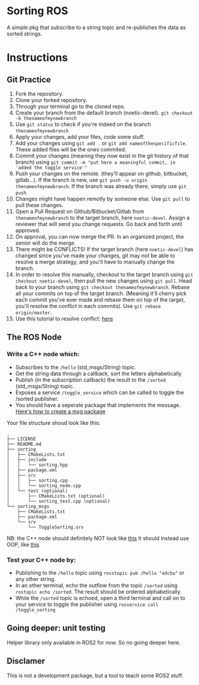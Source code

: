 # Sorting ROS

A simple pkg that subscribe to a string topic and re-publishes the data as sorted strings.

# Instructions

## Git Practice

1. Fork the repository.
2. Clone your forked repository.
3. Through your terminal go to the cloned repo.
4. Create your branch from the default branch (noetic-devel). `git checkout -b thenameofmynewbranch`
5. Use `git status` to check if you're indeed on the branch `thenameofmynewbranch`
6. Apply your changes, add your files, code some stuff.
7. Add your changes using `git add .` or `git add nameofthespecificfile`. These added files will be the ones commited.
8. Commit your changes (meaning they now exist in the git history of that branch) using `git commit -m "put here a meaningful commit, ie 'added the toggle service'"`
9. Push your changes on the remote. (they'll appear on github, bitbucket, gitlab...). If the branch is new, use `git push -u origin thenameofmynewbranch`. If the branch was already there, simply use `git push`.
10. Changes might have happen remotly by someone else. Use `git pull` to pull these changes.
11. Open a Pull Request on Github/Bitbucket/Gitlab from `thenameofmynewbranch` to the target branch, here `noetic-devel`. Assign a reviewer that will send you change requests. Go back and forth until approved.
12. On approval, you can now merge the PR. In an organized project, the senior will do the merge.
13. There might be CONFLICTS! If the target branch (here `noetic-devel`) has changed since you've made your changes, git may not be able to resolve a merge strategy, and you'll have to manually change the branch.
14. In order to resolve this manually, checkout to the target branch using `git checkout noetic-devel`, then pull the new changes using `git pull`. Head back to your branch using `git checkout thenameofmynewbranch`. Rebase all your commits on top of the target branch. (Meaning it'll cherry pick each commit you've ever made and rebase them on top of the target, you'll resolve the conflict in each commits). Use `git rebase origin/master`.
15. Use this tutorial to resolve conflict: [here](https://linuxpip.org/fix-merge-conflicts-vscode/)

## The ROS Node

### Write a C++ node which:

- Subscribes to the `/hello` (std_msgs/String) topic. 
- Get the string data through a callback, sort the letters alphabetically
- Publish (in the subscription callback) the result to the `/sorted` (std_msgs/String) topic. 
- Exposes a service `/toggle_service` which can be called to toggle the /sorted publisher.
- You should have a seperate package that implements the message. [Here's how to create a msg package](http://wiki.ros.org/msg)

Your file structure shoud look like this:
```
.
├── LICENSE
├── README.md
├── sorting
│   ├── CMakeLists.txt
│   ├── include
│   │   └── sorting.hpp
│   ├── package.xml
│   ├── src
│   │   ├── sorting.cpp
│   │   └── sorting_node.cpp
│   └── test (optional)
│       ├── CMakeLists.txt (optional)
│       └── sorting_test.cpp (optional)
└── sorting_msgs
    ├── CMakeLists.txt
    ├── package.xml
    └── srv
        └── ToggleSorting.srv
```

NB: the C++ node should definitely NOT look like [this](http://wiki.ros.org/ROS/Tutorials/WritingPublisherSubscriber%28c%2B%2B%29)
It should instead use OOP, like [this](https://roboticsbackend.com/oop-with-ros-in-cpp/)

### Test your C++ node by:

- Publishing to the `/hello` topic using `rosstopic pub /hello "edcba"` or any other string.
- In an other terminal, echo the outflow from the topic `/sorted` using `rostopic echo /sorted`. The result should be ordered alphabetically.
- While the `/sorted` topic is echoed, open a third terminal and call on to your service to toggle the publisher using `rosservice call /toggle_sorting`

## Going deeper: unit testing

Helper library only available in ROS2 for now. So no going deeper here.

## Disclamer

This is not a development package, but a tool to teach some ROS2 stuff.
